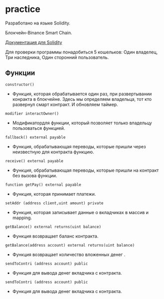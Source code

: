 # practice

Разработано на языке Solidity.

Блокчейн-Binance Smart Chain.

[Документация для Solidity](https://soliditylang.org/)

Для проверки программы понадобиться 5 кошельков:
Один владелец,
Три наследника,
Один сторонний пользователь.

## Функции
```
constructor() 
```
- Функция, которая обрабатывается один раз, при развертывании конракта в блокчейне.
Здесь мы определяем владельца, тот кто развернул смарт контракт.
И обновляем таймер.

```
modifier interactOwner()
```
- Модификатордля функции, который позволяет только владельцу пользоваться функцией.

```
fallback() external payable
```
- Функция, обрабатывающая переводы, которые пришли через неизвестную для контракта функцию.

```
receive() external payable
```
- Функция, обрабатывающая переводы, которые пришли на контракт без вызова функции.

```
function getPay() external payable
```
- Функция, которая принимает платежи.

```
setAddr (address client,uint amount) private
```
- Функция, которая записывает данные о вкладчиках в массив и mapping.

```
getBalance() external returns(uint balance)
```
- Функция возвращает баланс контракта.

```
getBalance(address account) external returns(uint balance)
```
- Функция возвращает количество вложенных денег .

```
sendToContri (address account) public
```
- Функция для вывода денег вкладчика с контракта.

```
sendToContri (address account) public
```
- Функция для вывода денег вкладчика с контракта.

